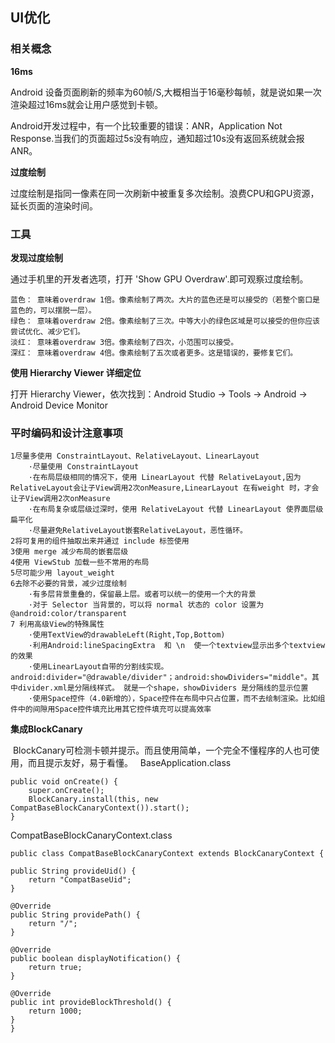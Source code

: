 
## UI优化

### 相关概念

**16ms**

Android 设备页面刷新的频率为60帧/S,大概相当于16毫秒每帧，就是说如果一次渲染超过16ms就会让用户感觉到卡顿。

Android开发过程中，有一个比较重要的错误：ANR，Application Not Response.当我们的页面超过5s没有响应，通知超过10s没有返回系统就会报ANR。

**过度绘制**

过度绘制是指同一像素在同一次刷新中被重复多次绘制。浪费CPU和GPU资源，延长页面的渲染时间。


### 工具

**发现过度绘制**

通过手机里的开发者选项，打开 'Show GPU Overdraw'.即可观察过度绘制。

    蓝色： 意味着overdraw 1倍。像素绘制了两次。大片的蓝色还是可以接受的（若整个窗口是蓝色的，可以摆脱一层）。
    绿色： 意味着overdraw 2倍。像素绘制了三次。中等大小的绿色区域是可以接受的但你应该尝试优化、减少它们。
    淡红： 意味着overdraw 3倍。像素绘制了四次，小范围可以接受。
    深红： 意味着overdraw 4倍。像素绘制了五次或者更多。这是错误的，要修复它们。

**使用 Hierarchy Viewer 详细定位**

打开 Hierarchy Viewer，依次找到：Android Studio -> Tools -> Android -> Android Device Monitor

### 平时编码和设计注意事项

    1尽量多使用 ConstraintLayout、RelativeLayout、LinearLayout
        ·尽量使用 ConstraintLayout
        ·在布局层级相同的情况下，使用 LinearLayout 代替 RelativeLayout,因为RelativeLayout会让子View调用2次onMeasure,LinearLayout 在有weight 时，才会让子View调用2次onMeasure
        ·在布局复杂或层级过深时，使用 RelativeLayout 代替 LinearLayout 使界面层级扁平化
        ·尽量避免RelativeLayout嵌套RelativeLayout，恶性循环。
    2将可复用的组件抽取出来并通过 include 标签使用
    3使用 merge 减少布局的嵌套层级
    4使用 ViewStub 加载一些不常用的布局
    5尽可能少用 layout_weight
    6去除不必要的背景，减少过度绘制
        ·有多层背景重叠的，保留最上层。或者可以统一的使用一个大的背景
        ·对于 Selector 当背景的，可以将 normal 状态的 color 设置为 @android:color/transparent
    7 利用高级View的特殊属性
        ·使用TextView的drawableLeft(Right,Top,Bottom)
        ·利用Android:lineSpacingExtra  和 \n  使一个textview显示出多个textview的效果
        ·使用LinearLayout自带的分割线实现。android:divider="@drawable/divider"；android:showDividers="middle"。其中divider.xml是分隔线样式。 就是一个shape，showDividers 是分隔线的显示位置
        ·使用Space控件（4.0新增的），Space控件在布局中只占位置，而不去绘制渲染。比如组件中的间隙用Space控件填充比用其它控件填充可以提高效率


**集成BlockCanary**

  BlockCanary可检测卡顿并提示。而且使用简单，一个完全不懂程序的人也可使用，而且提示友好，易于看懂。
   
   BaseApplication.class
    
    public void onCreate() {
        super.onCreate();
        BlockCanary.install(this, new CompatBaseBlockCanaryContext()).start();
    }
    
   CompatBaseBlockCanaryContext.class
   
    public class CompatBaseBlockCanaryContext extends BlockCanaryContext {

    public String provideUid() {
        return "CompatBaseUid";
    }

    @Override
    public String providePath() {
        return "/";
    }

    @Override
    public boolean displayNotification() {
        return true;
    }

    @Override
    public int provideBlockThreshold() {
        return 1000;
    }
    }
